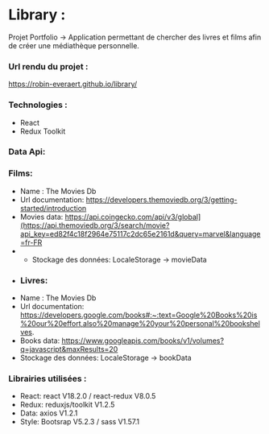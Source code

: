 # Library :
Projet Portfolio -> Application permettant de chercher des livres et films afin de créer une médiathèque personnelle.

### Url rendu du projet :
https://robin-everaert.github.io/library/


### Technologies :
* React 
* Redux Toolkit

### Data Api:
### Films:
* Name : The Movies Db
* Url documentation: https://developers.themoviedb.org/3/getting-started/introduction
* Movies data: https://api.coingecko.com/api/v3/global](https://api.themoviedb.org/3/search/movie?api_key=ed82f4c18f2964e75117c2dc65e2161d&query=marvel&language=fr-FR
* * Stockage des données: LocaleStorage -> movieData
* ### Livres:
* Name : The Movies Db
* Url documentation: https://developers.google.com/books#:~:text=Google%20Books%20is%20our%20effort,also%20manage%20your%20personal%20bookshelves.
* Books data: https://www.googleapis.com/books/v1/volumes?q=javascript&maxResults=20
* Stockage des données: LocaleStorage -> bookData

### Librairies utilisées :
* React: react V18.2.0 / react-redux V8.0.5 
* Redux: reduxjs/toolkit V1.2.5 
* Data: axios V1.2.1
* Style: Bootsrap V5.2.3 / sass V1.57.1  
